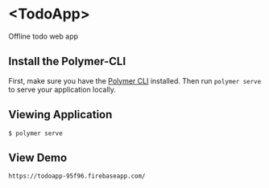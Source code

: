 # \<TodoApp\>

Offline todo web app 

## Install the Polymer-CLI

First, make sure you have the [Polymer CLI](https://www.npmjs.com/package/polymer-cli) installed. Then run `polymer serve` to serve your application locally.

## Viewing Application

```
$ polymer serve
```

## View Demo
```
https://todoapp-95f96.firebaseapp.com/
```



